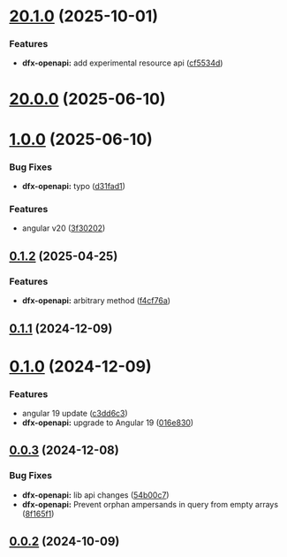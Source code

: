  
# [20.1.0](https://github.com/Dafnik/dfts-common/compare/dfx-openapi-20.0.0...dfx-openapi-20.1.0) (2025-10-01)


### Features

* **dfx-openapi:** add experimental resource api ([cf5534d](https://github.com/Dafnik/dfts-common/commit/cf5534d39bf00961db8a965b75794c7fe001a091))



# [20.0.0](https://github.com/Dafnik/dfts-common/compare/dfx-openapi-19.0.0...dfx-openapi-20.0.0) (2025-06-10)



# [1.0.0](https://github.com/Dafnik/dfts-common/compare/dfx-openapi-0.1.2...dfx-openapi-1.0.0) (2025-06-10)


### Bug Fixes

* **dfx-openapi:** typo ([d31fad1](https://github.com/Dafnik/dfts-common/commit/d31fad145ed5d02f2212cb23d0954350a86cb82a))


### Features

* angular v20 ([3f30202](https://github.com/Dafnik/dfts-common/commit/3f302022d92a77ca080bdcc0404ba06cceed4cc8))



## [0.1.2](https://github.com/Dafnik/dfts-common/compare/dfx-openapi-0.1.1...dfx-openapi-0.1.2) (2025-04-25)


### Features

* **dfx-openapi:** arbitrary method ([f4cf76a](https://github.com/Dafnik/dfts-common/commit/f4cf76a9165c7583d24990783bf0956c8ed6654f))



## [0.1.1](https://github.com/Dafnik/dfts-common/compare/dfx-openapi-0.1.0...dfx-openapi-0.1.1) (2024-12-09)



# [0.1.0](https://github.com/Dafnik/dfts-common/compare/dfx-openapi-0.0.3...dfx-openapi-0.1.0) (2024-12-09)


### Features

* angular 19 update ([c3dd6c3](https://github.com/Dafnik/dfts-common/commit/c3dd6c3ff92ceb701fafae3f65eee559b686f7dc))
* **dfx-openapi:** upgrade to Angular 19 ([016e830](https://github.com/Dafnik/dfts-common/commit/016e830b86417c1230d29b4259a6455596f99a24))



## [0.0.3](https://github.com/Dafnik/dfts-common/compare/dfx-openapi-0.0.2...dfx-openapi-0.0.3) (2024-12-08)


### Bug Fixes

* **dfx-openapi:** lib api changes ([54b00c7](https://github.com/Dafnik/dfts-common/commit/54b00c775581821edac445f6e43880ac5f57ebea))
* **dfx-openapi:** Prevent orphan ampersands in query from empty arrays ([8f165f1](https://github.com/Dafnik/dfts-common/commit/8f165f133be07f917f07b36186c0577a76d80c70))



## [0.0.2](https://github.com/Dafnik/dfts-common/compare/dfx-openapi-0.0.1...dfx-openapi-0.0.2) (2024-10-09)
